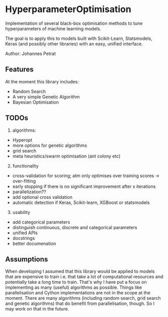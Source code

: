 # HyperparameterOptimisation
Implementation of several black-box optimisation methods to tune hyperparameters of machine learning models.

The goal is to apply this to models built with Scikit-Learn, Statsmodels, Keras (and possibly other libraries) with an easy, unified interface.

Author: Johannes Petrat

## Features
At the moment this library includes:
* Random Search
* A very simple Genetic Algorithm
* Bayesian Optimisation


## TODOs
1. algorithms:
* Hyperopt
* more options for genetic algorithms
* grid search
* meta heuristics/swarm optimisation (ant colony etc)
2. functionality
* cross-validation for scoring; atm only optimises over training scores -> over-fitting
* early stopping if there is no significant improvement after x iterations
* parallelization??
* add optional cross validation 
* automatic detection if Keras, Scikit-learn, XGBoost or statsmodels
3. usability
* add categorical parameters
* distinguish continuous, discrete and categorical parameters
* unified APIs
* docstrings
* better documenation

## Assumptions
When developing I assumed that this library would be applied to models that are expensive to train i.e. that take a lot of computational resources and potentially take a long time to train. That's why I have put a focus on implementing as many (useful) algorithms as possible. Things like parallelisation and Cython implementations are not in the scope at the moment. 
There are many algorithms (including random search, grid search and genetic algorithms) that do benefit from parallelisation, though. So I may work on that in the future.
